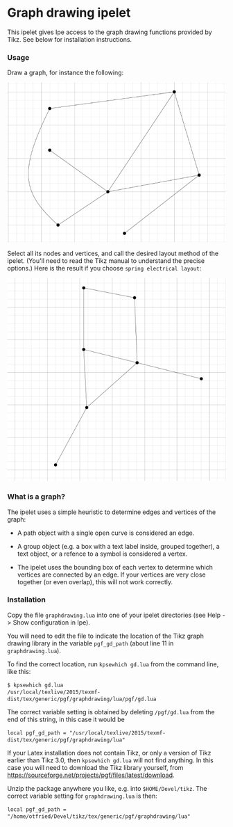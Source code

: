 # Graph drawing ipelet

This ipelet gives Ipe access to the graph drawing functions provided
by Tikz.  See below for installation instructions.

### Usage

Draw a graph, for instance the following:

![graph1.ipe](screenshots/graph1.tiff "graph1.ipe")

Select all its nodes and vertices, and call the desired layout method
of the ipelet. (You'll need to read the Tikz manual to understand the
precise options.)  Here is the result if you choose `spring electrical
layout`:

![automatically layed out graph1.ipe](screenshots/graph1a.tiff "graph1.ipe with spring elecrical layout")

### What is a graph?

The ipelet uses a simple heuristic to determine edges and vertices of
the graph:

- A path object with a single open curve is considered an edge.

- A group object (e.g. a box with a text label inside, grouped
  together), a text object, or a refence to a symbol is considered
  a vertex.

- The ipelet uses the bounding box of each vertex to determine which
  vertices are connected by an edge.  If your vertices are very close
  together (or even overlap), this will not work correctly.


### Installation

Copy the file `graphdrawing.lua` into one of your ipelet directories
(see Help -> Show configuration in Ipe).

You will need to edit the file to indicate the location of the Tikz
graph drawing library in the variable `pgf_gd_path` (about line 11 in
`graphdrawing.lua`).

To find the correct location, run `kpsewhich gd.lua` from the command
line, like this:

```
$ kpsewhich gd.lua
/usr/local/texlive/2015/texmf-dist/tex/generic/pgf/graphdrawing/lua/pgf/gd.lua
```

The correct variable setting is obtained by deleting `/pgf/gd.lua` from
the end of this string, in this case it would be

```
local pgf_gd_path = "/usr/local/texlive/2015/texmf-dist/tex/generic/pgf/graphdrawing/lua"
```

If your Latex installation does not contain Tikz, or only a version of
Tikz earlier than Tikz 3.0, then `kpsewhich gd.lua` will not find
anything.  In this case you will need to download the Tikz library
yourself, from https://sourceforge.net/projects/pgf/files/latest/download.

Unzip the package anywhere you like, e.g. into `$HOME/Devel/tikz`.
The correct variable setting for `graphdrawing.lua` is then:

```
local pgf_gd_path = "/home/otfried/Devel/tikz/tex/generic/pgf/graphdrawing/lua"
```







